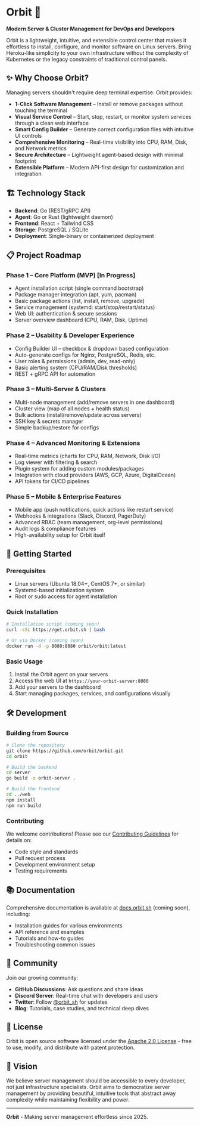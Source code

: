 # Orbit 🚀

**Modern Server & Cluster Management for DevOps and Developers**

Orbit is a lightweight, intuitive, and extensible control center that makes it effortless to install, configure, and monitor software on Linux servers. Bring Heroku-like simplicity to your own infrastructure without the complexity of Kubernetes or the legacy constraints of traditional control panels.

## ✨ Why Choose Orbit?

Managing servers shouldn't require deep terminal expertise. Orbit provides:

- **1-Click Software Management** – Install or remove packages without touching the terminal
- **Visual Service Control** – Start, stop, restart, or monitor system services through a clean web interface
- **Smart Config Builder** – Generate correct configuration files with intuitive UI controls
- **Comprehensive Monitoring** – Real-time visibility into CPU, RAM, Disk, and Network metrics
- **Secure Architecture** – Lightweight agent-based design with minimal footprint
- **Extensible Platform** – Modern API-first design for customization and integration

## 🏗️ Technology Stack

- **Backend**: Go (REST/gRPC API)
- **Agent**: Go or Rust (lightweight daemon)
- **Frontend**: React + Tailwind CSS
- **Storage**: PostgreSQL / SQLite
- **Deployment**: Single-binary or containerized deployment

## 📋 Project Roadmap

### Phase 1 – Core Platform (MVP) [In Progress]
- Agent installation script (single command bootstrap)
- Package manager integration (apt, yum, pacman)
- Basic package actions (list, install, remove, upgrade)
- Service management (systemd: start/stop/restart/status)
- Web UI: authentication & secure sessions
- Server overview dashboard (CPU, RAM, Disk, Uptime)

### Phase 2 – Usability & Developer Experience
- Config Builder UI – checkbox & dropdown based configuration
- Auto-generate configs for Nginx, PostgreSQL, Redis, etc.
- User roles & permissions (admin, dev, read-only)
- Basic alerting system (CPU/RAM/Disk thresholds)
- REST + gRPC API for automation

### Phase 3 – Multi-Server & Clusters
- Multi-node management (add/remove servers in one dashboard)
- Cluster view (map of all nodes + health status)
- Bulk actions (install/remove/update across servers)
- SSH key & secrets manager
- Simple backup/restore for configs

### Phase 4 – Advanced Monitoring & Extensions
- Real-time metrics (charts for CPU, RAM, Network, Disk I/O)
- Log viewer with filtering & search
- Plugin system for adding custom modules/packages
- Integration with cloud providers (AWS, GCP, Azure, DigitalOcean)
- API tokens for CI/CD pipelines

### Phase 5 – Mobile & Enterprise Features
- Mobile app (push notifications, quick actions like restart service)
- Webhooks & integrations (Slack, Discord, PagerDuty)
- Advanced RBAC (team management, org-level permissions)
- Audit logs & compliance features
- High-availability setup for Orbit itself

## 🚀 Getting Started

### Prerequisites
- Linux servers (Ubuntu 18.04+, CentOS 7+, or similar)
- Systemd-based initialization system
- Root or sudo access for agent installation

### Quick Installation
```bash
# Installation script (coming soon)
curl -sSL https://get.orbit.sh | bash

# Or via Docker (coming soon)
docker run -d -p 8080:8080 orbit/orbit:latest
```

### Basic Usage
1. Install the Orbit agent on your servers
2. Access the web UI at `https://your-orbit-server:8080`
3. Add your servers to the dashboard
4. Start managing packages, services, and configurations visually

## 🛠️ Development

### Building from Source
```bash
# Clone the repository
git clone https://github.com/orbit/orbit.git
cd orbit

# Build the backend
cd server
go build -o orbit-server .

# Build the frontend
cd ../web
npm install
npm run build
```

### Contributing
We welcome contributions! Please see our [Contributing Guidelines](CONTRIBUTING.md) for details on:
- Code style and standards
- Pull request process
- Development environment setup
- Testing requirements

## 📚 Documentation

Comprehensive documentation is available at [docs.orbit.sh](https://docs.orbit.sh) (coming soon), including:
- Installation guides for various environments
- API reference and examples
- Tutorials and how-to guides
- Troubleshooting common issues

## 🤝 Community

Join our growing community:
- **GitHub Discussions**: Ask questions and share ideas
- **Discord Server**: Real-time chat with developers and users
- **Twitter**: Follow [@orbit_sh](https://twitter.com/orbit_sh) for updates
- **Blog**: Tutorials, case studies, and technical deep dives

## 📄 License

Orbit is open source software licensed under the [Apache 2.0 License](LICENSE) - free to use, modify, and distribute with patent protection.

## 🔮 Vision

We believe server management should be accessible to every developer, not just infrastructure specialists. Orbit aims to democratize server management by providing beautiful, intuitive tools that abstract away complexity while maintaining flexibility and power.

---

**Orbit** - Making server management effortless since 2025.
